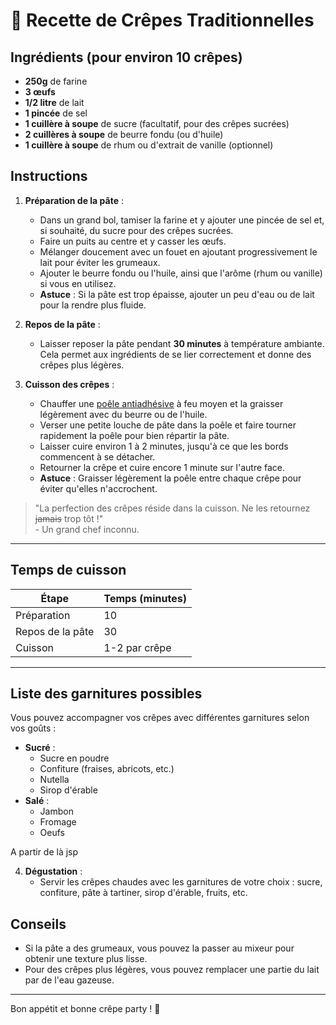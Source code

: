 # 🥞 Recette de Crêpes Traditionnelles

## Ingrédients (pour environ 10 crêpes)

- **250g** de farine
- **3 œufs**
- **1/2 litre** de lait
- **1 pincée** de sel
- **1 cuillère à soupe** de sucre (facultatif, pour des crêpes sucrées)
- **2 cuillères à soupe** de beurre fondu (ou d'huile)
- **1 cuillère à soupe** de rhum ou d'extrait de vanille (optionnel)

## Instructions

1. **Préparation de la pâte** :
   - Dans un grand bol, tamiser la farine et y ajouter une pincée de sel et, si souhaité, du sucre pour des crêpes sucrées.
   - Faire un puits au centre et y casser les œufs.
   - Mélanger doucement avec un fouet en ajoutant progressivement le lait pour éviter les grumeaux.
   - Ajouter le beurre fondu ou l'huile, ainsi que l'arôme (rhum ou vanille) si vous en utilisez.
   - **Astuce** : Si la pâte est trop épaisse, ajouter un peu d'eau ou de lait pour la rendre plus fluide.

2. **Repos de la pâte** :
   - Laisser reposer la pâte pendant **30 minutes** à température ambiante. Cela permet aux ingrédients de se lier correctement et donne des crêpes plus légères.

3. **Cuisson des crêpes** :
   - Chauffer une [poêle antiadhésive](page2.md) à feu moyen et la graisser légèrement avec du beurre ou de l'huile.
   - Verser une petite louche de pâte dans la poêle et faire tourner rapidement la poêle pour bien répartir la pâte.
   - Laisser cuire environ 1 à 2 minutes, jusqu'à ce que les bords commencent à se détacher.
   - Retourner la crêpe et cuire encore 1 minute sur l'autre face.
   - **Astuce** : Graisser légèrement la poêle entre chaque crêpe pour éviter qu'elles n'accrochent.

> "La perfection des crêpes réside dans la cuisson. Ne les retournez ~~jamais~~ trop tôt !"  
> \- Un grand chef inconnu.

---

## Temps de cuisson

| Étape             | Temps (minutes) |
| ----------------- | --------------- |
| Préparation       | 10              |
| Repos de la pâte  | 30              |
| Cuisson           | 1-2 par crêpe   |

---

## Liste des garnitures possibles

Vous pouvez accompagner vos crêpes avec différentes garnitures selon vos goûts :

- **Sucré** :
  - Sucre en poudre
  - Confiture (fraises, abricots, etc.)
  - Nutella
  - Sirop d'érable
- **Salé** :
  - Jambon
  - Fromage
  - Oeufs

A partir de là jsp


4. **Dégustation** :
   - Servir les crêpes chaudes avec les garnitures de votre choix : sucre, confiture, pâte à tartiner, sirop d'érable, fruits, etc.

## Conseils

- Si la pâte a des grumeaux, vous pouvez la passer au mixeur pour obtenir une texture plus lisse.
- Pour des crêpes plus légères, vous pouvez remplacer une partie du lait par de l'eau gazeuse.

---

Bon appétit et bonne crêpe party ! 🎉
